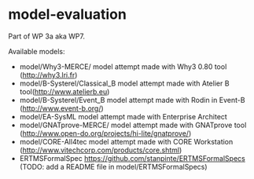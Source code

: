 model-evaluation
================

Part of WP 3a aka WP7.

Available models:

* model/Why3-MERCE/ model attempt made with Why3 0.80 tool (http://why3.lri.fr)
* model/B-Systerel/Classical_B model attempt made with Atelier B tool(http://www.atelierb.eu)
* model/B-Systerel/Event_B model attempt made with Rodin in Event-B (http://www.event-b.org/)
* model/EA-SysML model attempt made with Enterprise Architect
* model/GNATprove-MERCE/ model attempt made with GNATprove tool (http://www.open-do.org/projects/hi-lite/gnatprove/)
* model/CORE-All4tec model attempt made with CORE Workstation (http://www.vitechcorp.com/products/core.shtml)
* ERTMSFormalSpec https://github.com/stanpinte/ERTMSFormalSpecs (TODO: add a README file in model/ERTMSFormalSpecs)
